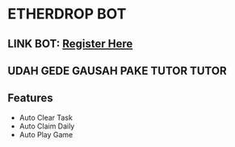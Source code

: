 # ETHERDROP BOT

## LINK BOT: [Register Here](https://t.me/fomo/app?startapp=ref_JPIYD)
## UDAH GEDE GAUSAH PAKE TUTOR TUTOR

## Features
- Auto Clear Task
- Auto Claim Daily
- Auto Play Game